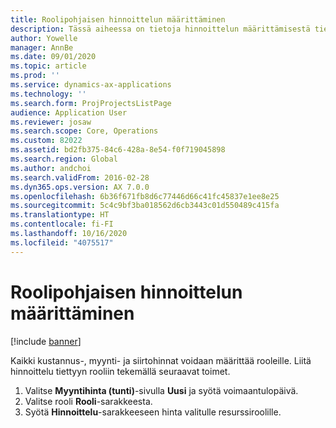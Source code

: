 ```yaml
---
title: Roolipohjaisen hinnoittelun määrittäminen
description: Tässä aiheessa on tietoja hinnoittelun määrittämisestä tietyille rooleille.
author: Yowelle
manager: AnnBe
ms.date: 09/01/2020
ms.topic: article
ms.prod: ''
ms.service: dynamics-ax-applications
ms.technology: ''
ms.search.form: ProjProjectsListPage
audience: Application User
ms.reviewer: josaw
ms.search.scope: Core, Operations
ms.custom: 82022
ms.assetid: bd2fb375-84c6-428a-8e54-f0f719045898
ms.search.region: Global
ms.author: andchoi
ms.search.validFrom: 2016-02-28
ms.dyn365.ops.version: AX 7.0.0
ms.openlocfilehash: 6b36f671fb8d6c77446d66c41fc45837e1ee8e25
ms.sourcegitcommit: 5c4c9bf3ba018562d6cb3443c01d550489c415fa
ms.translationtype: HT
ms.contentlocale: fi-FI
ms.lasthandoff: 10/16/2020
ms.locfileid: "4075517"
---
```

# <a name="set-up-role-based-pricing"></a>Roolipohjaisen hinnoittelun määrittäminen

[!include [banner](../includes/banner.md)]

Kaikki kustannus-, myynti- ja siirtohinnat voidaan määrittää rooleille. Liitä hinnoittelu tiettyyn rooliin tekemällä seuraavat toimet.

1. Valitse **Myyntihinta (tunti)**-sivulla **Uusi** ja syötä voimaantulopäivä.
2. Valitse rooli **Rooli**-sarakkeesta.
3. Syötä **Hinnoittelu**-sarakkeeseen hinta valitulle resurssiroolille.
